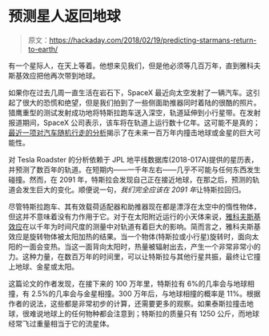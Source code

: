 # 预测星人返回地球

> 原文：<https://hackaday.com/2018/02/19/predicting-starmans-return-to-earth/>

有一个星际人，在天上等着。他想来见我们，但是他必须等几百万年，直到雅科夫斯基效应把他再次带到地球。

如果你在过去几周一直生活在岩石下，SpaceX 最近向太空发射了一辆汽车。这引起了很大的恐慌和绝望，但是我们拍到了一些侧面助推器同时着陆的很酷的照片。猎鹰重型的测试发射成功地将特斯拉跑车送入深空，轨道延伸到小行星带。在发射报道期间，SpaceX 公司表示，该车将在轨道上运行数十亿年。这可能不是真的；[最近一项对汽车随机行走的分析](https://arxiv.org/abs/1802.04718)揭示了在未来一百万年内撞击地球或金星的巨大可能性。

对 Tesla Roadster 的分析依赖于 JPL 地平线数据库(2018-017A)提供的星历表，并预测了数百年的轨道。在短期内——一千年左右——几乎不可能与任何东西发生碰撞。然而，在 2091 年，特斯拉会发现自己正在接近地球，在那之后，预测的轨道会发生巨大的变化。顺便说一句，*我们完全应该在 2091 年*让特斯拉回归。

尽管特斯拉跑车、其有效载荷适配器和助推器现在都是漂浮在太空中的惰性物体，但这并不意味着没有力作用于它。对于在太阳附近运行的小天体来说，[雅科夫斯基效应](https://en.wikipedia.org/wiki/Yarkovsky_effect)在以千年为时间尺度的测量中对轨道有着巨大的影响。简而言之，雅科夫斯基效应是旋转物体被太阳加热的结果。当一个物体(特斯拉或小行星)旋转时，面向太阳的一面会变热。当这一面背向太阳时，热量被辐射出去，产生一个非常非常小的力。这种力量，在数百万年的时间里，可以让特斯拉与其他行星共振，最终让它撞上地球、金星或太阳。

这篇论文的作者发现，在接下来的 100 万年里，特斯拉有 6%的几率会与地球相撞，有 2.5%的几率会与金星相撞。300 万年后，与地球相撞的概率是 11%。根据作者的说法，这些都是非常初步的计算，还需要更多的观察。如果泰斯拉撞击地球，很难说地球上的任何物种都会注意到；特斯拉的质量只有 1250 公斤，而地球经常飞过重量相当于它的流星体。